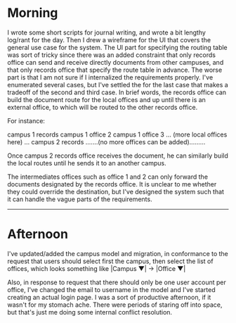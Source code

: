 # Morning
I wrote some short scripts for journal writing, and wrote a bit lengthy log/rant for the day.
Then I drew a wireframe for the UI that covers the general use case for the system. The UI part for specifying the routing table was sort of tricky since there was an added constraint that only records office can send and receive directly documents from other campuses, and that only records office that specify the route table in advance. The worse part is that I am not sure if I internalized the requirements properly. I've enumerated several cases, but I've settled the for the last case that makes a tradeoff of the second and third case. In brief words, the records office can build the document route for the local offices and up until there is an external office, to which will be routed to the other records office.

For instance:

campus 1 records
campus 1 office 2
campus 1 office 3
... (more local offices here) ...
campus 2 records
.......(no more offices can be added).........

Once campus 2 records office receives the document, he can similarly build the local routes until he sends it to an another campus.

The intermediates offices such as office 1 and 2 can only forward the documents designated by the records office. It is unclear to me whether they could override the destination, but I've designed the system such that it can handle the vague parts of the requirements.

----

# Afternoon
I've updated/added the campus model and migration, in conformance to the request that users should select first the campus, then select the list of offices, which looks something like |Campus ▼| -> |Office ▼|

Also, in response to request that there should only be one user account per office, I've changed the email to username in the model and I've started creating an actual login page. I was a sort of productive afternoon, if it wasn't for my stomach ache. There were periods of staring off into space, but that's just me doing some internal conflict resolution. 
